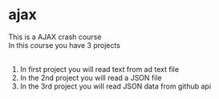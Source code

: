 # ajax
This is a AJAX crash course <br>
In this course you have 3 projects<br><br>

1. In first project you will read text from ad text file<br>
2. In the 2nd project you will read a JSON file<br>
3. In the 3rd project you will read JSON data from github api<br>
